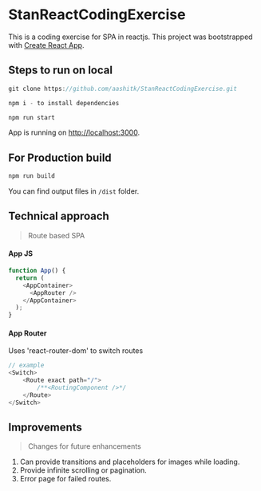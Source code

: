 # StanReactCodingExercise
This is a coding exercise for SPA in reactjs.
This project was bootstrapped with [Create React App](https://github.com/facebook/create-react-app).

## Steps to run on local

```js
git clone https://github.com/aashitk/StanReactCodingExercise.git
```
```js
npm i - to install dependencies
```
```js
npm run start
```
App is running on [http://localhost:3000](http://localhost:3000).

## For Production build

```js
npm run build
```
You can find output files in `/dist` folder.

## Technical approach

> Route based SPA

#### App JS
```js
function App() {
  return (
    <AppContainer>
      <AppRouter />
    </AppContainer>
  );
}
```

#### App Router
Uses 'react-router-dom' to switch routes
```js
// example
<Switch>
    <Route exact path="/">
        /**<RoutingComponent />*/
    </Route>
</Switch>
```

## Improvements

> Changes for future enhancements

1. Can provide transitions and placeholders for images while loading.
2. Provide infinite scrolling or pagination.
3. Error page for failed routes.
